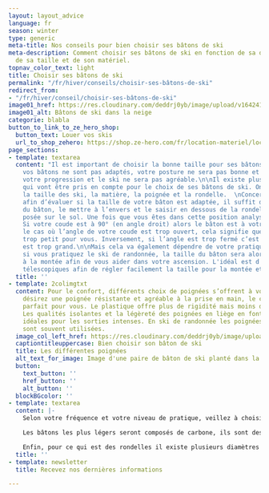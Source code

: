 ```yaml
---
layout: layout_advice
language: fr
season: winter
type: generic
meta-title: Nos conseils pour bien choisir ses bâtons de ski
meta-description: Comment choisir ses bâtons de ski en fonction de sa discipline,
  de sa taille et de son matériel.
topnav_color_text: light
title: Choisir ses bâtons de ski
permalink: "/fr/hiver/conseils/choisir-ses-bâtons-de-ski"
redirect_from:
- "/fr/hiver/conseil/choisir-ses-bâtons-de-ski"
image01_href: https://res.cloudinary.com/deddrj0yb/image/upload/v1642411068/website/Conseil%20/urban-sanden-RCF-_l7vITo-unsplash_fpch78.jpg
image01_alt: Bâtons de ski dans la neige
categorie: blabla
button_to_link_to_ze_hero_shop:
  button_text: Louer vos skis
  url_to_shop_zehero: https://shop.ze-hero.com/fr/location-materiel/location-ski/location-ski-enfant
page_sections:
- template: textarea
  content: "Il est important de choisir la bonne taille pour ses bâtons de ski. Si
    vos bâtons ne sont pas adaptés, votre posture ne sera pas bonne et vous ralentirez
    votre progression et le ski ne sera pas agréable.\n\nIl existe plusieurs éléments
    qui vont être pris en compte pour le choix de ses bâtons de ski. On va retrouver
    la taille des ski, la matière, la poignée et la rondelle.  \nConcernant la taille,
    afin d’évaluer si la taille de votre bâton est adaptée, il suffit de se munir
    du bâton, le mettre à l’envers et le saisir en dessous de la rondelle, poignée
    posée sur le sol. Une fois que vous êtes dans cette position analysez votre coude.
    Si votre coude est à 90° (en angle droit) alors le bâton est à votre taille. Dans
    le cas où l’angle de votre coude est trop ouvert, cela signifie que le bâton est
    trop petit pour vous. Inversement, si l’angle est trop fermé c’est que le bâton
    est trop grand.\n\nMais cela va également dépendre de votre pratique. En effet,
    si vous pratiquez le ski de randonnée, la taille du bâton sera alors plus grande
    à la montée afin de vous aider dans votre ascension. L'idéal est d'avoir des bâtons
    télescopiques afin de régler facilement la taille pour la montée et la descente"
  title: ''
- template: 2colimgtxt
  content: Pour le confort, différents choix de poignées s’offrent à vous. Si vous
    désirez une poignée résistante et agréable à la prise en main, le caoutchouc est
    parfait pour vous. Le plastique offre plus de rigidité mais moins de confort.
    Les qualités isolantes et la légèreté des poignées en liège en font des alliées
    idéales pour les sorties intenses. En ski de randonnée les poignées en mousse
    sont souvent utilisées.
  image_col_left_href: https://res.cloudinary.com/deddrj0yb/image/upload/v1642411069/website/Conseil%20/ben-kolde-iKEWrU3t0VQ-unsplash_angktg.jpg
  captiontitleuppercase: Bien choisir son bâton de ski
  title: Les différentes poignées
  alt_text_for_image: Image d'une paire de bâton de ski planté dans la neige
  button:
    text_button: ''
    href_button: ''
    alt_button: ''
  blockBGcolor: ''
- template: textarea
  content: |-
    Selon votre fréquence et votre niveau de pratique, veillez à choisir une paire de bâtons de skis adaptés.

    Les bâtons les plus légers seront composés de carbone, ils sont destinés aux skieurs confirmés qui skient régulièrement ou aux pratiquants de ski de randonnée. Pour une pratique dite « normale » optez pour des bâtons en aluminium. Il y a différents types d’aluminium pour les bâtons : le 5083, le plus léger, le 5086 qui sera un peu plus polyvalent entre la légèreté et la solidité et le 7000 pour une bonne résistance.

    Enfin, pour ce qui est des rondelles il existe plusieurs diamètres qui correspondent chacun à une pratique en particulier. Les rondelles avec un diamètre d’environ 50mm sont destinées à une pratique du ski déjà approfondie. Si l’on augmente un peu le diamètre jusqu’à 80mm, on s’adresse à tous les publics et toutes les pratiques. Finalement, les diamètres aux alentours des 100mm, les plus large, sont adaptés au freeride car ils évitent de s’enfoncer dans la neige fraîche.
  title: ''
- template: newsletter
  title: Recevez nos dernières informations

---
```

